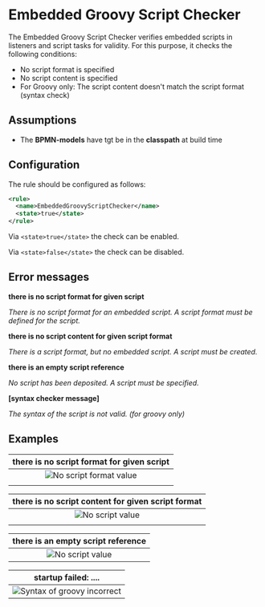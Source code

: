 Embedded Groovy Script Checker
=================================
The Embedded Groovy Script Checker verifies embedded scripts in listeners and script tasks for validity.
For this purpose, it checks the following conditions:
- No script format is specified
- No script content is specified
- For Groovy only: The script content doesn't match the script format (syntax check)

## Assumptions
- The **BPMN-models** have tgt be in the **classpath** at build time

## Configuration
The rule should be configured as follows:
```xml
<rule>
  <name>EmbeddedGroovyScriptChecker</name>
  <state>true</state>
</rule>
```

Via `<state>true</state>` the check can be enabled.

Via `<state>false</state>` the check can be disabled.

## Error messages
**there is no script format for given script**

_There is no script format for an embedded script. A script format must be defined for the script._

**there is no script content for given script format**

_There is a script format, but no embedded script. A script must be created._

**there is an empty script reference**

_No script has been deposited. A script must be specified._

**[syntax checker message]**

_The syntax of the script is not valid. (for groovy only)_

## Examples

| **there is no script format for given script**                                                         | 
|:------------------------------------------------------------------------------------------------------:| 
|![No script format value](img/EmbeddedGroovyScriptChecker_EmptyScriptFormat.PNG "No script format")     |
| |

| **there is no script content for given script format**                                                 |
|:------------------------------------------------------------------------------------------------------:| 
| ![No script value](img/EmbeddedGroovyScriptChecker_EmptyScript.PNG "Script must provide a value")      |
| |

| **there is an empty script reference**                                                                 |
|:------------------------------------------------------------------------------------------------------:| 
![No script value](img/EmbeddedGroovyScriptChecker_EmptyScriptReference.PNG "Script must provide a value")|

| **startup failed: ....**                                                                               |
|:------------------------------------------------------------------------------------------------------:| 
![Syntax of groovy incorrect](img/EmbeddedGroovyScriptChecker_InvalidGroovyScript.PNG "Syntax error")    |

